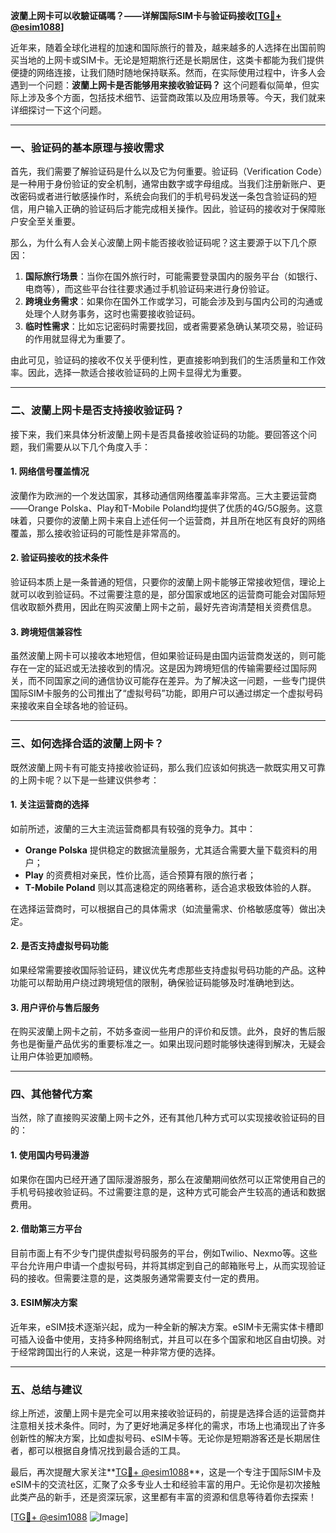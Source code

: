 **波蘭上网卡可以收驗证碼嗎？——详解国际SIM卡与验证码接收[[TG💪+ @esim1088](https://t.me/s/esim1088)]**

近年来，随着全球化进程的加速和国际旅行的普及，越来越多的人选择在出国前购买当地的上网卡或SIM卡。无论是短期旅行还是长期居住，这类卡都能为我们提供便捷的网络连接，让我们随时随地保持联系。然而，在实际使用过程中，许多人会遇到一个问题：**波蘭上网卡是否能够用来接收验证码？** 这个问题看似简单，但实际上涉及多个方面，包括技术细节、运营商政策以及应用场景等。今天，我们就来详细探讨一下这个问题。

---

### 一、验证码的基本原理与接收需求

首先，我们需要了解验证码是什么以及它为何重要。验证码（Verification Code）是一种用于身份验证的安全机制，通常由数字或字母组成。当我们注册新账户、更改密码或者进行敏感操作时，系统会向我们的手机号码发送一条包含验证码的短信，用户输入正确的验证码后才能完成相关操作。因此，验证码的接收对于保障账户安全至关重要。

那么，为什么有人会关心波蘭上网卡能否接收验证码呢？这主要源于以下几个原因：

1. **国际旅行场景**：当你在国外旅行时，可能需要登录国内的服务平台（如银行、电商等），而这些平台往往要求通过手机验证码来进行身份验证。
2. **跨境业务需求**：如果你在国外工作或学习，可能会涉及到与国内公司的沟通或处理个人财务事务，这时也需要接收验证码。
3. **临时性需求**：比如忘记密码时需要找回，或者需要紧急确认某项交易，验证码的作用就显得尤为重要了。

由此可见，验证码的接收不仅关乎便利性，更直接影响到我们的生活质量和工作效率。因此，选择一款适合接收验证码的上网卡显得尤为重要。

---

### 二、波蘭上网卡是否支持接收验证码？

接下来，我们来具体分析波蘭上网卡是否具备接收验证码的功能。要回答这个问题，我们需要从以下几个角度入手：

#### 1. 网络信号覆盖情况
波蘭作为欧洲的一个发达国家，其移动通信网络覆盖率非常高。三大主要运营商——Orange Polska、Play和T-Mobile Poland均提供了优质的4G/5G服务。这意味着，只要你的波蘭上网卡来自上述任何一个运营商，并且所在地区有良好的网络覆盖，那么接收验证码的可能性是非常高的。

#### 2. 验证码接收的技术条件
验证码本质上是一条普通的短信，只要你的波蘭上网卡能够正常接收短信，理论上就可以收到验证码。不过需要注意的是，部分国家或地区的运营商可能会对国际短信收取额外费用，因此在购买波蘭上网卡之前，最好先咨询清楚相关资费信息。

#### 3. 跨境短信兼容性
虽然波蘭上网卡可以接收本地短信，但如果验证码是由国内运营商发送的，则可能存在一定的延迟或无法接收到的情况。这是因为跨境短信的传输需要经过国际网关，而不同国家之间的通信协议可能存在差异。为了解决这一问题，一些专门提供国际SIM卡服务的公司推出了“虚拟号码”功能，即用户可以通过绑定一个虚拟号码来接收来自全球各地的验证码。

---

### 三、如何选择合适的波蘭上网卡？

既然波蘭上网卡有可能支持接收验证码，那么我们应该如何挑选一款既实用又可靠的上网卡呢？以下是一些建议供参考：

#### 1. 关注运营商的选择
如前所述，波蘭的三大主流运营商都具有较强的竞争力。其中：
- **Orange Polska** 提供稳定的数据流量服务，尤其适合需要大量下载资料的用户；
- **Play** 的资费相对亲民，性价比高，适合预算有限的旅行者；
- **T-Mobile Poland** 则以其高速稳定的网络著称，适合追求极致体验的人群。

在选择运营商时，可以根据自己的具体需求（如流量需求、价格敏感度等）做出决定。

#### 2. 是否支持虚拟号码功能
如果经常需要接收国际验证码，建议优先考虑那些支持虚拟号码功能的产品。这种功能可以帮助用户绕过跨境短信的限制，确保验证码能够及时准确地到达。

#### 3. 用户评价与售后服务
在购买波蘭上网卡之前，不妨多查阅一些用户的评价和反馈。此外，良好的售后服务也是衡量产品优劣的重要标准之一。如果出现问题时能够快速得到解决，无疑会让用户体验更加顺畅。

---

### 四、其他替代方案

当然，除了直接购买波蘭上网卡之外，还有其他几种方式可以实现接收验证码的目的：

#### 1. 使用国内号码漫游
如果你在国内已经开通了国际漫游服务，那么在波蘭期间依然可以正常使用自己的手机号码接收验证码。不过需要注意的是，这种方式可能会产生较高的通话和数据费用。

#### 2. 借助第三方平台
目前市面上有不少专门提供虚拟号码服务的平台，例如Twilio、Nexmo等。这些平台允许用户申请一个虚拟号码，并将其绑定到自己的邮箱账号上，从而实现验证码的接收。但需要注意的是，这类服务通常需要支付一定的费用。

#### 3. ESIM解决方案
近年来，eSIM技术逐渐兴起，成为一种全新的解决方案。eSIM卡无需实体卡槽即可插入设备中使用，支持多种网络制式，并且可以在多个国家和地区自由切换。对于经常跨国出行的人来说，这是一种非常方便的选择。

---

### 五、总结与建议

综上所述，波蘭上网卡是完全可以用来接收验证码的，前提是选择合适的运营商并注意相关技术条件。同时，为了更好地满足多样化的需求，市场上也涌现出了许多创新性的解决方案，比如虚拟号码、eSIM卡等。无论你是短期游客还是长期居住者，都可以根据自身情况找到最合适的工具。

最后，再次提醒大家关注**[TG💪+ @esim1088](https://t.me/s/esim1088)**，这是一个专注于国际SIM卡及eSIM卡的交流社区，汇聚了众多专业人士和经验丰富的用户。无论你是初次接触此类产品的新手，还是资深玩家，这里都有丰富的资源和信息等待着你去探索！

[[TG💪+ @esim1088](https://t.me/s/esim1088) ![Image](https://i.postimg.cc/4NQfJmqS/Snipaste-2025-05-13-00-14-12.png)]